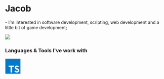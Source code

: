 <h1>Jacob</h1>
- I’m interested in software development, scripting, web development and a little bit of game development;

![](https://leetcard.jacoblin.cool/jsacob?border=0&radius=20) 

<h3>Languages & Tools I've work with</h3>

<img src="https://raw.githubusercontent.com/devicons/devicon/master/icons/typescript/typescript-original.svg" alt="TS Icon" width="50" height="50">

